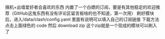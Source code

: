 搞机+出墙爱好者会喜欢的东西
内置了一个白嫖的订阅，要是有其他稳定的欢迎推荐（GitHub这鬼东西有没有评论区留言板啥的也不知道，第一次用）
刷好模块后，进入/data/clash/config.yaml 里面有说明可以填入自己的订阅链接
下载方法 点击上面绿色的 code 然后 download zip  这个zip就是一个现成的模块可以刷入了
